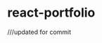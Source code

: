 # react-portfolio

<!-- //with this we are handling boolean td values which are mostly the togglesection and togglecomment flags, to be displayed none in the row and cell id 7 to be displayed none which is //comments, we have to make sure always that comments always takes the 7th id,
any other boolean value can be sent in the form of string to FE,
for columns display none is handled by its name -->

///updated for commit

<!-- Custom Input design as common components -->
<!-- Modal/ popup -->
<!-- Alerts/ Notifications -->
<!-- Calendar picker -->
<!-- form to table -->
<!-- graphs/charts -->
<!-- Map picker -->
<!-- payment -->
